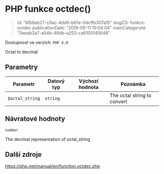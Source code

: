PHP funkce octdec()
================================

> id: "4fb6ab27-c0ac-4dd0-b61e-0dcffb307a15"
> slugCS: funkce-octdec
> publicationDate: "2019-09-11 10:04:04"
> mainCategoryId: "0eeab3a7-a54b-46db-a253-ca6100145648"

Dostupnost ve verzích: `PHP 4.0`

Octal to decimal


Parametry
--------------

| Parametr | Datový typ | Výchozí hodnota | Poznámka |
|-----|-----|-----|-----|
| `$octal_string` | `string` |  | The octal string to convert |


Návratové hodnoty
----------------

`number`

The decimal representation of octal_string

Další zdroje
------------

https://php.net/manual/en/function.octdec.php
